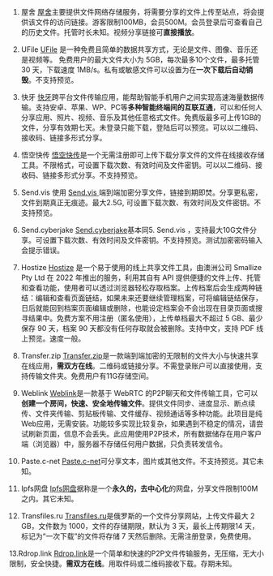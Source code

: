 1. 屋舍
[屋舍](http://www.uhsea.com/)主要提供文件网络存储服务，将需要分享的文件上传至站点，将会提供该文件的访问链接。游客限制100MB，会员500M。会员登录后可查看自己的历史文件。托管时长未知。视频分享链接可**直接播放**。

2. UFile
[UFile](https://ufile.io/) 是一种免费且简单的数据共享方式，无论是文件、图像、音乐还是视频等。 免费用户的最大文件大小为 5GB，每次最多10个文件，最多托管 30 天，下载速度 1MB/s。私有或敏感文件可以设置为在**一次下载后自动销毁**。不支持预览。

3. 快牙
[快牙](https://yun.kuaiya.cn/)跨平台文件传输应用，能帮助智能手机用户之间实现高速海量数据传输。支持安卓、苹果、WP、PC等**多种智能终端间的互联互通**，可以和任何人分享应用、照片、视频、音乐及其他任意格式文件。免费版最多可上传1GB的文件，分享有效期七天。未登录只能下载，登陆后可以预览。可以以二维码、接收码、链接多形式分享。

4. 悟空快传
[悟空快传](https://wkkc.vip/)是一个无需注册即可上传下载分享文件的文件在线接收存储工具。不限格式，可设置下载次数、有效时间及文件密钥。可以以二维码、接收码、链接多形式分享。不支持预览。

5. Send.vis 
使用 [Send.vis ](https://send.vis.ee/) 端到端加密分享文件，链接到期即焚。分享更私密，文件到期真正无痕迹。最大2.5G, 可设置下载次数、有效时间及文件密钥。不支持预览。

6. Send.cyberjake
[Send.cyberjake](https://send.cyberjake.xyz/)基本同5. Send.vis ，支持最大10G文件分享。可设置下载次数、有效时间及文件密钥。不支持预览。测试加密密码输入会提示错误。

7. Hostize
[Hostize](https://www.hostize.com/) 是一个易于使用的线上共享文件工具，由澳洲公司 Smallize Pty Ltd 在 2022 年推出的服务，利用其自有 API 提供便捷的文件上传、托管和查看功能，使用者可以透过浏览器轻松存取档案。上传档案后会生成两种链结：编辑和查看页面链结，如果未来还要继续管理档案，可将编辑链结保存，日后就能回到档案页面编辑或删除，也能设定档案会不会出现在目录页面或搜寻结果中。免费方案不用注册（匿名使用），上传单档最大不超过 5 GB、最少保存 90 天，档案 90 天都没有任何存取就会被删除。支持中文，支持 PDF 线上预览。速度一般。

8. Transfer.zip
[Transfer.zip](https://transfer.zip/)是一款端到端加密的无限制的文件大小与快速共享在线应用，**需双方在线**。二维码或链接分享。不需登录账户可以直接使用，支持传输文件夹。免费用户有11G存储空间。

9. Weblink
[Weblink](https://webl.ink/)是一款基于 WebRTC 的P2P聊天和文件传输工具，它可以**创建一个房间，快速、安全地传输文件**。提供文件同步、进度显示、断点续传、文件夹传输、剪贴板传输、文件缓存、视频通话等多种功能。此项目是纯Web应用，无需安装。功能较多实现比较复杂，如果遇到不稳定的情况，请尝试刷新页面，信息不会丢失。此应用使用P2P技术，所有数据储存在用户客户端（浏览器）中，服务器不存储任何用户数据，只负责转发信令。

10. Paste.c-net
[Paste.c-net](https://paste.c-net.org/)可分享文本，图片或其他文件。不支持预览。其它未知。

11. Ipfs网盘
[Ipfs网盘](https://cdn.ipfsscan.io/files.html)据称是一个**永久的，去中心化**的网盘，分享文件限制100M之内。其它未知。

12. Transfiles.ru
[Transfiles.ru](https://transfiles.ru/)是俄罗斯的一个文件分享网站，上传文件最大 2 GB，文件数为 1000，文件的存储期限，默认为 3 天，最长上传期限14 天，标记为“一次下载”的文件将存储 7 天然后删除。无需注册登录，免费使用。

13.Rdrop.link
[Rdrop.link](https://rdrop.link/)是一个简单和快速的P2P文件传输服务，无压缩，无大小限制，安全快捷。**需双方在线**。用取件码或二维码接收下载。存期未知。




